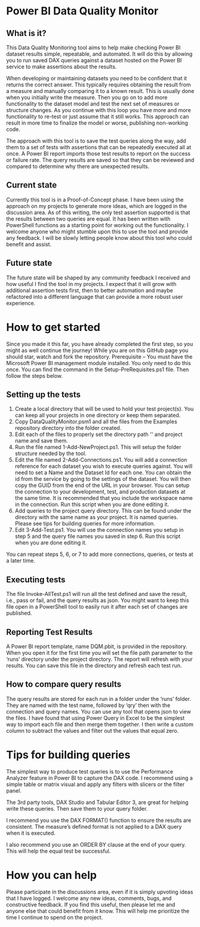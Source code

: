 # Power BI Data Quality Monitor
## What is it?
This Data Quality Monitoring tool aims to help make checking Power BI dataset results simple, repeatable, and automated. It will do this by allowing you to run saved DAX queries against a dataset hosted on the Power BI service to make assertions about the results. 

When developing or maintaining datasets you need to be confident that it returns the correct answer. This typically requires obtaining the result from a measure and manually comparing it to a known result. This is usually done when you initially write the measure. Then you go on to add more functionality to the dataset model and test the next set of measures or structure changes. As you continue with this loop you have more and more functionality to re-test or just assume that it still works. This approach can result in more time to finalize the model or worse, publishing non-working code.

The approach with this tool is to save the test queries along the way, add them to a set of tests with assertions that can be repeatedly executed all at once.   A Power BI report imports those test results to report on the success or failure rate. The query results are saved so that they can be reviewed and compared to determine why there are unexpected results. 

## Current state
Currently this tool is in a Proof-of-Concept phase. I have been using the approach on my projects to generate more ideas, which are logged in the discussion area. As of this writing, the only test assertion supported is that the results between two queries are equal. It has been written with PowerShell functions as a starting point for working out the functionality. 
I welcome anyone who might stumble upon this to use the tool and provide any feedback. I will be slowly letting people know about this tool who could benefit and assist. 

## Future state
The future state will be shaped by any community feedback I received and how useful I find the tool in my projects. I expect that it will grow with additional assertion tests first, then to better automation and maybe refactored into a different language that can provide a more robust user experience. 


# How to get started

Since you made it this far, you have already completed the first step, so you might as well continue the journey! While you are on this GitHub page you should star, watch and fork the repository. 
Prerequisite – You must have the Microsoft Power BI management module installed. You only need to do this once. You can find the command in the Setup-PreRequisites.ps1 file. Then follow the steps below. 

## Setting up the tests
1)	Create a local directory that will be used to hold your test project(s). You can keep all your projects in one directory or keep them separated. 
2)	Copy DataQualityMonitor.psm1 and all the files from the Examples repository directory into the folder created.
3)	Edit each of the files to properly set the directory path '<Your local path>' and project name <ProjectName> and save them.
4)	Run the file named 1-Add-NewProject.ps1. This will setup the folder structure needed by the tool.
5)	Edit the file named 2-Add-Connections.ps1. You will add a connection reference for each dataset you wish to execute queries against. You will need to set a Name and the Dataset Id for each one. You can obtain the id from the service by going to the settings of the dataset. You will then copy the GUID from the end of the URL in your browser. You can setup the connection to your development, test, and production datasets at the same time. It is recommended that you include the workspace name in the connection. Run this script when you are done editing it. 
6)	Add queries to the project query directory. This can be found under the directory with the same name as your project. It is named queries. Please see tips for building queries for more information. 
7)	Edit 3-Add-Test.ps1. You will use the connection names you setup in step 5 and the query file names you saved in step 6. Run this script when you are done editing it.

You can repeat steps 5, 6, or 7 to add more connections, queries, or tests at a later time. 

## Executing tests
The file Invoke-AllTest.ps1 will run all the test defined and save the result, i.e., pass or fail, and the query results as json. You might want to keep this file open in a PowerShell tool to easily run it after each set of changes are published. 

## Reporting Test Results
A Power BI report template, name DQM.pbit, is provided in the repository. When you open it for the first time you will set the file path parameter to the ‘runs’ directory under the project directory. The report will refresh with your results. You can save this file in the directory and refresh each test run. 
## How to compare query results 
The query results are stored for each run in a folder under the ‘runs’ folder. They are named with the test name, followed by ‘qry’ then with the connection and query names. You can use any tool that opens json to view the files. I have found that using Power Query in Excel to be the simplest way to import each file and then merge them together. I then write a custom column to subtract the values and filter out the values that equal zero. 
# Tips for building queries
The simplest way to produce test queries is to use the Performance Analyzer feature in Power BI to capture the DAX code. I recommend using a simple table or matrix visual and apply any filters with slicers or the filter panel. 

The 3rd party tools, DAX Studio and Tabular Editor 3, are great for helping write these queries. Then save them to your query folder. 

I recommend you use the DAX FORMAT() function to ensure the results are consistent. The measure’s defined format is not applied to a DAX query when it is executed. 

I also recommend you use an ORDER BY clause at the end of your query. This will help the equal test be successful. 

# How you can help
Please participate in the discussions area, even if it is simply upvoting ideas that I have logged. I welcome any new ideas, comments, bugs, and constructive feedback. If you find this useful, then please let me and anyone else that could benefit from it know. This will help me prioritize the time I continue to spend on the project. 